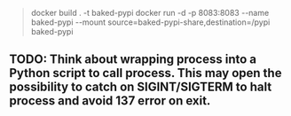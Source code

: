 > docker build . -t baked-pypi
> docker run -d -p 8083:8083 --name baked-pypi --mount source=baked-pypi-share,destination=/pypi baked-pypi

## TODO: Think about wrapping process into a Python script to call process. This may open the possibility to catch on SIGINT/SIGTERM to halt process and avoid 137 error on exit.